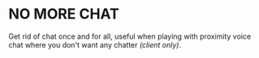 # NO MORE CHAT
Get rid of chat once and for all,
useful when playing with proximity voice chat where you don't want any chatter *(client only)*.
